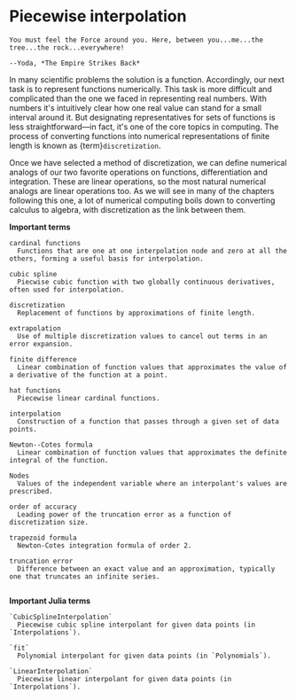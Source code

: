# Piecewise interpolation

```{epigraph}
You must feel the Force around you. Here, between you...me...the tree...the rock...everywhere!

--Yoda, *The Empire Strikes Back*
```

In many scientific problems the solution is a function. Accordingly, our next task is to represent functions numerically. This task is more difficult and complicated than the one we faced in representing real numbers. With numbers it's intuitively clear how one real value can stand for a small interval around it. But designating representatives for sets of functions is less straightforward—in fact, it's one of the core topics in computing. The process of converting functions into numerical representations of finite length is known as {term}`discretization`.

Once we have selected a method of discretization, we can define numerical analogs of our two favorite operations on functions, differentiation and integration. These are linear operations, so the most natural numerical analogs are linear operations too. As we will see in many of the chapters following this one, a lot of numerical computing boils down to converting calculus to algebra, with discretization as the link between them.

**Important terms**

```{glossary}
cardinal functions
  Functions that are one at one interpolation node and zero at all the others, forming a useful basis for interpolation.

cubic spline
  Piecwise cubic function with two globally continuous derivatives, often used for interpolation.

discretization
  Replacement of functions by approximations of finite length.

extrapolation
  Use of multiple discretization values to cancel out terms in an error expansion.

finite difference
  Linear combination of function values that approximates the value of a derivative of the function at a point.

hat functions
  Piecewise linear cardinal functions.

interpolation
  Construction of a function that passes through a given set of data points.

Newton--Cotes formula
  Linear combination of function values that approximates the definite integral of the function.

Nodes
  Values of the independent variable where an interpolant's values are prescribed.

order of accuracy
  Leading power of the truncation error as a function of discretization size.

trapezoid formula
  Newton-Cotes integration formula of order 2.

truncation error
  Difference between an exact value and an approximation, typically one that truncates an infinite series.


```

**Important Julia terms**

```{glossary}
`CubicSplineInterpolation`
  Piecewise cubic spline interpolant for given data points (in `Interpolations`).

`fit`
  Polynomial interpolant for given data points (in `Polynomials`).

`LinearInterpolation`
  Piecewise linear interpolant for given data points (in `Interpolations`).
```
